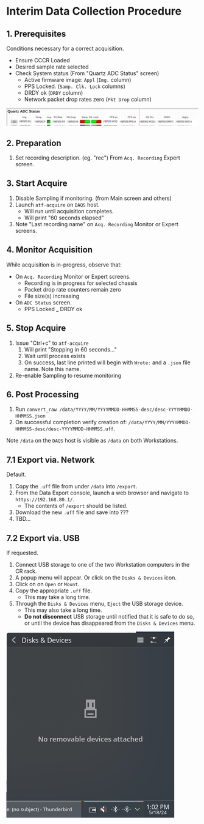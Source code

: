 # Interim Data Collection Procedure

## 1. Prerequisites

Conditions necessary for a correct acquisition.

- Ensure CCCR Loaded
- Desired sample rate selected
- Check System status (From "Quartz ADC Status" screen)
    - Active firmware image: `Appl` (`Img.` column)
    - PPS Locked.  (`Samp. Clk. Lock` columns)
    - DRDY ok (`DRDY` column)
    - Network packet drop rates zero (`Pkt Drop` column)

![Quartz ADC Status](adc-status.png)

## 2. Preparation

1. Set recording description.  (eg. "rec")  From `Acq. Recording` Expert screen.

## 3. Start Acquire

1. Disable Sampling if monitoring.  (from Main screen and others)
1. Launch `atf-acquire` on `DAQS` host.
    - Will run until acquisition completes.
    - Will print "60 seconds elapsed"
1. Note "Last recording name" on `Acq. Recording` Monitor or Expert screens.

## 4. Monitor Acquisition

While acquisition is in-progress, observe that:

- On `Acq. Recording` Monitor or Expert screens.
    - Recording is in progress for selected chassis
    - Packet drop rate counters remain zero
    - File size(s) increasing
- On `ADC Status` screen.
    - PPS Locked
    _ DRDY ok

## 5. Stop Acquire

1. Issue "Ctrl+c" to `atf-acquire`
    1. Will print "Stopping in 60 seconds..."
    1. Wait until process exists
    1. On success, last line printed will begin with `Wrote:` and a `.json` file name.  Note this name.
1. Re-enable Sampling to resume monitoring

## 6. Post Processing

1. Run `convert_raw /data/YYYY/MM/YYYYMMDD-HHMMSS-desc/desc-YYYYMMDD-HHMMSS.json`
1. On successful completion verify creation of: `/data/YYYY/MM/YYYYMMDD-HHMMSS-desc/desc-YYYYMMDD-HHMMSS.uff`.

Note `/data` on the `DAQS` host is visible as `/data` on both Workstations.

## 7.1 Export via. Network

Default.

1. Copy the `.uff` file from under `/data` into `/export`.
1. From the Data Export console, launch a web browser and navigate to `https://192.168.80.1/`.
    - The contents of `/export` should be listed.
1. Download the new `.uff` file and save into ???
1. TBD...

## 7.2 Export via. USB

If requested.

1. Connect USB storage to one of the two Workstation computers in the CR rack.
1. A popup menu will appear.  Or click on the `Disks & Devices` icon.
1. Click on on `Open` or `Mount`.
1. Copy the appropriate `.uff` file.
    - This may take a long time.
1. Through the `Disks & Devices` menu, `Eject` the USB storage device.
    - This may also take a long time.
    - __Do not disconnect__ USB storage until notified that it is safe to do so,
      or until the device has disappeared from the `Disks & Devices` menu.

![Disks & Devices](disk-device.png)

